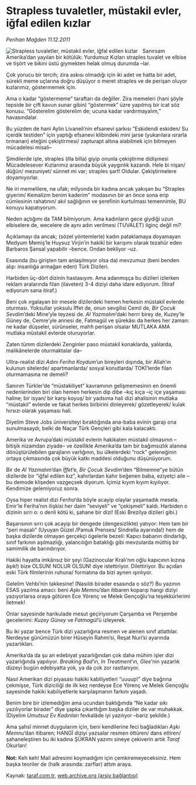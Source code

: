 # Strapless tuvaletler, müstakil evler, iğfal edilen kızlar

*Perihan Mağden 11.12.2011*

<div class="yazi"><img align="left" alt="Strapless tuvaletler, müstakil evler, iğfal edilen kızlar" border="0" src="http://www.taraf.com.tr/fotoraflar/makaleler/strapless-tuvaletler-mustakil-evler-igfal_7612_orijinal.jpg" style="border-right-width:10px; border-color:#FFFFFF"/><p>Sanırsam Amerika’dan yayılan bir kötülük: Yurdumuz Kızları straples tuvalet ve elbise ve tişört ve bikini üstü giymekten helak olmuş durumda –lar.</p>
<p>Çok yorucu bir tercih; zira askısı olmadığı için iki adet ve hatta bir adet, sürekli meme uçlarına doğru düşüyor o meret straples ve de perişan oluyor kızlarımız, göstermemek için.</p>
<p>Ama o kadar “göstermeme” taraftarı da değiller. Zira memeleri (hani şöyle tepside bir çift kavun sunar gibin) “göstermek” üzre yapılmış bir icat söz konusu. “Gösterelim gösterelim de; ucuna kadar vardırmayalım,” havasındalar.</p>
<p>Bu yüzden de hani Aylin Livaneli’nin efsanevi şarkısı “Eskidendi eskiden/ Su içerdik testiden” için yaptığı efsanevi klibindeki mini jarse (yukarılara ısrarla tırmanan) eteğini çekiştirmesi/ zapturapt altına alabilmek için bitmeyen mücadelesi misali–</p>
<p>Şimdilerde işte, straples (illa billa) giyip onunla çekiştirme didişmesi Mücadelesever Kızlarımız arasında büyük yaygınlık kazandı. Hele bi nişan/ düğün/ mezuniyet/ sünnet mi var; straples şart! Oldular. Çekiştirmelere doyamıyorlar.</p>
<p>Ne iri memelilere, ne ufak; milyonda bir kadına ancak yakışan bu “Straples giyerim/ Kemalizm benim kaderim” modasının bir an önce sona erip cümlesinin rahatının/ akıl sağlığının ve şerefinin kurtulması temennimle, BU konuyu kapatıyorum.</p>
<p>Neden açtığımı da TAM bilmiyorum. Ama kadınların gece giydiği uzun elbiselere de, wecelere de aynı adın verilmesi (TUVALET) ilginç değil mi?</p>
<p>Açıklamayı da ancak; (sözel yöntemlerle) kadın pataklamaya doyamayan Medyum Memiş’le Huysuz Virjin’in hakikî bir karışımı olarak tezahür eden Barbaros Şansal yapabilir –bence. Ondan bekliyor –uz.</p>
<p>Esasında (bu girişten tam anlaşılmıyor olsa da) mevzumuz (beni benden alıp: insanlığa armağan eden) Türk Dizileri.</p>
<p>Harbiden üç-dört dizinin hastasıyım. Ama adanmışça bu dizileri izlerken reklam aralarında filan (ilaveten) 3-4 diziyi daha idare ediyorum. (İtiraf ediyorum sana itiraf.)</p>
<p>Beni çok ırgalayan bir mesele dizilerdeki hemen herkesin müstakil evlerde oturması. Yoksullar yoksulu İffet de, onun sevgilisi Cemil de, <i>Bir Çocuk Sevdim</i>’deki Mine’yle teyzesi de. <i>Al Yazmalım</i>’daki herrr birey de, Kuzey’le Güney de, Cemre’yle annesi de, Fatmagül ve şürekâsı da herkes her zaman: ne kadar düşseler, sürünseler, mahfı perişan olsalar MUTLAKA AMA mutlaka müstakil evlerde oturuyorlar.</p>
<p>Zaten tümm dizilerdeki Zenginler paso müstakil konaklarda, yalılarda, malikânelerde oturmaktalar da–</p>
<p>Ultra-realist dizi <i>Adını Feriha Koydum</i>’un bireyleri dışında, bir Allah’ın kulunun sitelerde/ apartmanlarda/ sosyal konutlarda/ TOKİ’lerde filan oturmamasına ne demeli?</p>
<p>Sanırım Türkler’de “müstakiliyet” kavramının gelişmemesinin en önemli nedenlerinden biri olan hemen herkesin dip dibe –kıç kıça –iç içe yaşaması haline; bir isyan/ bir karşı koyuş/ bir yadsıma hali dizi ahalisinin mutlaka “müstakil” evlerde ve fakat herkes birbirini dinleyerek/ gözetleyerek/ kulak hırsızı olarak yaşaması hali.</p>
<p>Diyelim Steve Jobs üniversiteyi bıraktığında ana-baba evinin garajı ona sunulmasaydı, belki de Naçar Türk Gençleri gibi kala kalacaktı.</p>
<p>Amerika ve Avrupa’daki müstakil evlerin hakikaten müstakil olmasının –bitişik nizamdan ziyade– ve özellikle Amerika’da tam bir bağımsızlık alanına dönüştürülebilen garajların varlığının, bu ülkelerdeki “rock” geleneğinin ortaya çıkmasında çok büyük katkı maddesi olduğunu düşünüyorum.</p>
<p>Bir de <i>Al Yazmalım</i>’dan <i>İffet</i>’e, <i>Bir Çocuk Sevdim</i>’den “Bilmemne”ye bütün dizilerde bir “iğfal edilen kız”, kahırlardan kahır beğenen baba, eziyetçi aile –bu demode klişeden vazgeçsek diyorum. İçimiz kıyım kıyım kıyılıyor. Kendimize gelemiyoruz sonra. </p>
<p>Oysa hiper realist dizi <i>Feriha</i>’da böyle acayip olaylar yaşamadık mesela. Emir’le Feriha’nın ilişkisi her daim “seviyeli” ve “çekişmeli” kaldı. Harbiden o dizinin sırrı o: o denli kötü ki, şahane bir dizi! (Eski Brezilya dizileri gibi.)</p>
<p>Başarısının sırrı çok acayip bir dengede (dengesizlikte) yatıyor: Hem tam bir “peri masalı” (Uyuyan Güzel /Pamuk Prenses/ Sindrella ayarında!) hem de başka dizilerde olmayan gerçekçi ögelerle bezeli: Kapıcı babanın dindarlığı, sınıf farkının aşılmazlığı, yalancılığın bataklığı gibi mevzularda müthiş bir samimilik de barındırıyor. </p>
<p>Hakiki hayatta imkânsız bir şeyi (Gazinocular Kralı’nın oğlu kapıcının kızına âşık!) bize OLSUN! NOLUR OLSUN! diye istettiriyor. Dilettiriyor. Bu açıdan eski Türk filmlerinin ruhuna/ formatına da bizi aynen ışınlıyor.</p>
<p>Gelelim Vehbi’nin takkesine! (Nasıldı birader esasında o söz?) Bu yazının ESAS yazılma amacı: beni <i>Aşkı Memnu</i>’dan itibaren koparıp hangi diziyi yazıyorlarsa oraya götüren Ece Yörenç ve Melek Gençoğlu’na teşekkürlerimi iletmek!</p>
<p>Onlar sayesinde harikulade mesut geçiriyorum Çarşamba ve Perşembe gecelerimi: <i>Kuzey Güney</i> ve <i>Fatmagül</i>’ü izleyerek.</p>
<p>Bu iki yazar bence Türk dizi yazarlığına resmen ve alenen sınıf atlattılar. Nerdeyse günümüzün birer Hüseyin Rahmi’si, Reşat Nuri’si ayarında yazarlıkları.</p>
<p>Amerika’da da şu an edebiyat yazarlığından çok daha mühim işler dizi yazarlığında yapılıyor. <i>Breaking Bad</i>’in, <i>In Treatment</i>’ın, <i>Glee</i>’nin yazarlık düzeyi bugün edebiyatta yok, ya da çok zor rastlanıyor.</p>
<p>Nasıl Amerikan dizi piyasası hakiki kabiliyetleri “uuuup!” diye bağrına çekmişse, Türk diziciliği de ilk kez nerdeyse Ece Yörenç ve Melek Gençoğlu sayesinde hakiki kabiliyetlerle karşılaşmanın farkını yaşadı.</p>
<p>Benim bire bir izlemediğim ama ucundan baktığımda “Ne kadar sıkı yazılıyorlar birader” diye şapka çıkarttığım başka diziler de var muhakkak. (Diyelim <i>Umutsuz Ev Kadınları</i> fevkalâde iyi yazılıyor –bariz şekilde.)</p>
<p>Ama şahsî minnet duygularım için, beni kendilerine feci bağladıkları <i>Aşkı Memnu</i>’dan itibaren; HANGİ diziyi yazsalar resmen öttüren/ dans ettiren/ şahaneleştiren bu iki kadına ŞÜKRAN yazımı sineye çekiverin artık <i>Taraf</i> Okurları!<br/><br/><b>Not:</b> Keh keh! Mail adresimi koymadığım için çemkiremeyeceksiniz. Hem başka teoriler de (halk arasında: zarflar) attım araya.</p>
</div>

Kaynak: [taraf.com.tr](http://www.taraf.com.tr/perihan-magden/makale-strapless-tuvaletler-mustakil-evler-igfal.htm), [web.archive.org (arşiv bağlantısı)](http://web.archive.org/web/20131107112803/http://www.taraf.com.tr/perihan-magden/makale-strapless-tuvaletler-mustakil-evler-igfal.htm)
